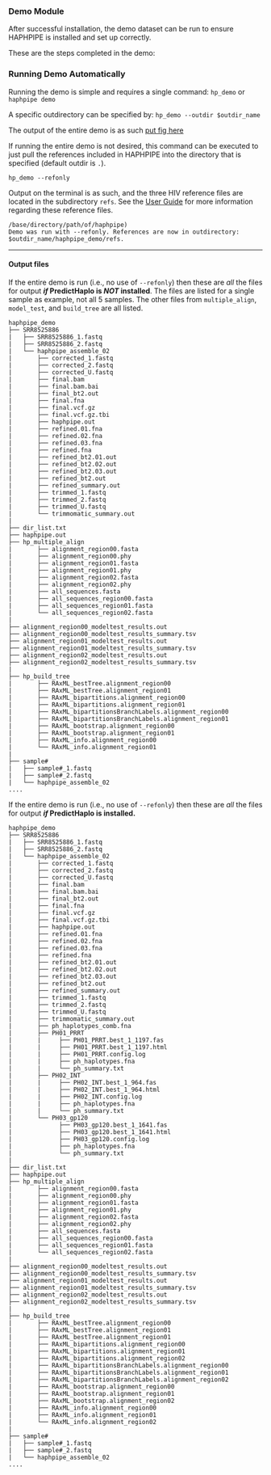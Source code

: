 ### Demo Module

After successful installation, the demo dataset can be run to ensure HAPHPIPE is installed and set up correctly. 


These are the steps completed in the demo:


### Running Demo Automatically
Running the demo is simple and requires a single command:
`hp_demo` or `haphpipe demo`

A specific outdirectory can be specified by:
`hp_demo --outdir $outdir_name`

The output of the entire demo is as such
[put fig here]()

If running the entire demo is not desired, this command can be executed to just pull the references included in HAPHPIPE into the directory that is specified (default outdir is `.`).

`hp_demo --refonly`

Output on the terminal is as such, and the three HIV reference files are located in the subdirectory `refs`. See the [User Guide](https://gwcbi.github.io/haphpipe_docs/install/#reference-files) for more information regarding these reference files.

```
/base/directory/path/of/haphpipe)
Demo was run with --refonly. References are now in outdirectory: $outdir_name/haphpipe_demo/refs.

```
---

#### Output files
If the entire demo is run (i.e., no use of `--refonly`) then these are *all* the files for output **_if_ PredictHaplo is *NOT* installed**. The files are listed for a single sample as example, not all 5 samples. The other files from `multiple_align`, `model_test`, and `build_tree` are all listed.


```
haphpipe_demo
├── SRR8525886
|   ├── SRR8525886_1.fastq
|   ├── SRR8525886_2.fastq
|   └── haphpipe_assemble_02
|       ├── corrected_1.fastq
|       ├── corrected_2.fastq
|       ├── corrected_U.fastq
|       ├── final.bam
|       ├── final.bam.bai
|       ├── final_bt2.out
|       ├── final.fna
|       ├── final.vcf.gz
|       ├── final.vcf.gz.tbi
|       ├── haphpipe.out
|       ├── refined.01.fna
|       ├── refined.02.fna
|       ├── refined.03.fna
|       ├── refined.fna
|       ├── refined_bt2.01.out
|       ├── refined_bt2.02.out
|       ├── refined_bt2.03.out
|       ├── refined_bt2.out
|       ├── refined_summary.out
|       ├── trimmed_1.fastq
|       ├── trimmed_2.fastq
|       ├── trimmed_U.fastq
|       └── trimmomatic_summary.out
|
├── dir_list.txt
├── haphpipe.out
├── hp_multiple_align
|       ├── alignment_region00.fasta
|       ├── alignment_region00.phy
|       ├── alignment_region01.fasta
|       ├── alignment_region01.phy
|       ├── alignment_region02.fasta
|       ├── alignment_region02.phy
|       ├── all_sequences.fasta
|       ├── all_sequences_region00.fasta
|       ├── all_sequences_region01.fasta
|       └── all_sequences_region02.fasta
|
├── alignment_region00_modeltest_results.out
├── alignment_region00_modeltest_results_summary.tsv
├── alignment_region01_modeltest_results.out
├── alignment_region01_modeltest_results_summary.tsv
├── alignment_region02_modeltest_results.out
├── alignment_region02_modeltest_results_summary.tsv
|
├── hp_build_tree
|       ├── RAxML_bestTree.alignment_region00
|       ├── RAxML_bestTree.alignment_region01
|       ├── RAxML_bipartitions.alignment_region00
|       ├── RAxML_bipartitions.alignment_region01
|       ├── RAxML_bipartitionsBranchLabels.alignment_region00
|       ├── RAxML_bipartitionsBranchLabels.alignment_region01
|       ├── RAxML_bootstrap.alignment_region00
|       ├── RAxML_bootstrap.alignment_region01
|       ├── RAxML_info.alignment_region00
|       └── RAxML_info.alignment_region01
|
├── sample#
|   ├── sample#_1.fastq
|   ├── sample#_2.fastq
|   └── haphpipe_assemble_02
....
```

If the entire demo is run (i.e., no use of `--refonly`) then these are *all* the files for output **_if_ PredictHaplo is installed.**


```
haphpipe_demo
├── SRR8525886
|   ├── SRR8525886_1.fastq
|   ├── SRR8525886_2.fastq
|   └── haphpipe_assemble_02
|       ├── corrected_1.fastq
|       ├── corrected_2.fastq
|       ├── corrected_U.fastq
|       ├── final.bam
|       ├── final.bam.bai
|       ├── final_bt2.out
|       ├── final.fna
|       ├── final.vcf.gz
|       ├── final.vcf.gz.tbi
|       ├── haphpipe.out
|       ├── refined.01.fna
|       ├── refined.02.fna
|       ├── refined.03.fna
|       ├── refined.fna
|       ├── refined_bt2.01.out
|       ├── refined_bt2.02.out
|       ├── refined_bt2.03.out
|       ├── refined_bt2.out
|       ├── refined_summary.out
|       ├── trimmed_1.fastq
|       ├── trimmed_2.fastq
|       ├── trimmed_U.fastq
|       ├── trimmomatic_summary.out
|       ├── ph_haplotypes_comb.fna
|       ├── PH01_PRRT
|       |	  ├── PH01_PRRT.best_1_1197.fas
|       |	  ├── PH01_PRRT.best_1_1197.html
|       |	  ├── PH01_PRRT.config.log
|       |	  ├── ph_haplotypes.fna
|       |	  └── ph_summary.txt 
|       ├── PH02_INT
|       |	  ├── PH02_INT.best_1_964.fas
|       |	  ├── PH02_INT.best_1_964.html
|       |	  ├── PH02_INT.config.log
|       |	  ├── ph_haplotypes.fna
|       |	  └── ph_summary.txt 
|       └── PH03_gp120
|       	  ├── PH03_gp120.best_1_1641.fas
|       	  ├── PH03_gp120.best_1_1641.html
|       	  ├── PH03_gp120.config.log
|       	  ├── ph_haplotypes.fna
|       	  └── ph_summary.txt 
|
├── dir_list.txt
├── haphpipe.out
├── hp_multiple_align
|       ├── alignment_region00.fasta
|       ├── alignment_region00.phy
|       ├── alignment_region01.fasta
|       ├── alignment_region01.phy
|       ├── alignment_region02.fasta
|       ├── alignment_region02.phy
|       ├── all_sequences.fasta
|       ├── all_sequences_region00.fasta
|       ├── all_sequences_region01.fasta
|       └── all_sequences_region02.fasta
|
├── alignment_region00_modeltest_results.out
├── alignment_region00_modeltest_results_summary.tsv
├── alignment_region01_modeltest_results.out
├── alignment_region01_modeltest_results_summary.tsv
├── alignment_region02_modeltest_results.out
├── alignment_region02_modeltest_results_summary.tsv
|
├── hp_build_tree
|       ├── RAxML_bestTree.alignment_region00
|       ├── RAxML_bestTree.alignment_region01
|       ├── RAxML_bestTree.alignment_region01
|       ├── RAxML_bipartitions.alignment_region00
|       ├── RAxML_bipartitions.alignment_region01
|       ├── RAxML_bipartitions.alignment_region02
|       ├── RAxML_bipartitionsBranchLabels.alignment_region00
|       ├── RAxML_bipartitionsBranchLabels.alignment_region01
|       ├── RAxML_bipartitionsBranchLabels.alignment_region02
|       ├── RAxML_bootstrap.alignment_region00
|       ├── RAxML_bootstrap.alignment_region01
|       ├── RAxML_bootstrap.alignment_region02
|       ├── RAxML_info.alignment_region00
|       ├── RAxML_info.alignment_region01
|       └── RAxML_info.alignment_region02
|
├── sample#
|   ├── sample#_1.fastq
|   ├── sample#_2.fastq
|   └── haphpipe_assemble_02
....
```

